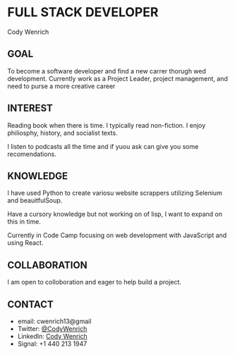 # FULL STACK DEVELOPER
Cody Wenrich

## GOAL
To become a software developer and find a new carrer thorugh wed development.
Currently work as a Project Leader, project management, and need to purse a more creative career

## INTEREST
Reading book when there is time. I typically read non-fiction. I enjoy philiosphy, history, and socialist texts.

I listen to podcasts all the time and if yuou ask can give you some recomendations.

## KNOWLEDGE
I have used Python to create variosu website scrappers utilizing Selenium and beauitfulSoup.

Have a cursory knowledge but not working on of lisp, I want to expand on this in time.

Currently in Code Camp focusing on web development with JavaScript and using React.

## COLLABORATION
I am open to colloboration and eager to help build a project.

## CONTACT
- email: cwenrich13@gmail
- Twitter: [@CodyWenrich](https://twitter.com/CodyWenrich)
- LinkedIn: [Cody Wenrich](https://www.linkedin.com/in/cody-wenrich-864733254/)
- Signal: +1 440 213 1947
